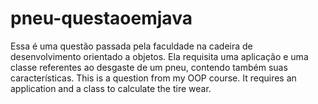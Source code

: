 # pneu-questaoemjava
Essa é uma questão passada pela faculdade na cadeira de desenvolvimento orientado a objetos. Ela requisita uma aplicação e uma classe referentes ao desgaste de um pneu, contendo também suas características.
This is a question from my OOP course. It requires an application and a class to calculate the tire wear.
